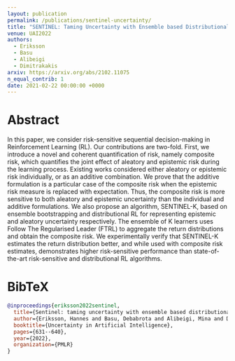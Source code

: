 ```yaml
---
layout: publication
permalink: /publications/sentinel-uncertainty/
title: "SENTINEL: Taming Uncertainty with Ensemble based Distributional Reinforcement Learning"
venue: UAI2022
authors:
  - Eriksson
  - Basu
  - Alibeigi
  - Dimitrakakis
arxiv: https://arxiv.org/abs/2102.11075
n_equal_contrib: 1
date: 2021-02-22 00:00:00 +0000
---
```


# Abstract
In this paper, we consider risk-sensitive sequential decision-making in Reinforcement Learning (RL). Our contributions are two-fold. First, we introduce a novel and coherent quantification of risk, namely composite risk, which quantifies the joint effect of aleatory and epistemic risk during the learning process. Existing works considered either aleatory or epistemic risk individually, or as an additive combination. We prove that the additive formulation is a particular case of the composite risk when the epistemic risk measure is replaced with expectation. Thus, the composite risk is more sensitive to both aleatory and epistemic uncertainty than the individual and additive formulations. We also propose an algorithm, SENTINEL-K, based on ensemble bootstrapping and distributional RL for representing epistemic and aleatory uncertainty respectively. The ensemble of K learners uses Follow The Regularised Leader (FTRL) to aggregate the return distributions and obtain the composite risk. We experimentally verify that SENTINEL-K estimates the return distribution better, and while used with composite risk estimates, demonstrates higher risk-sensitive performance than state-of-the-art risk-sensitive and distributional RL algorithms.

# BibTeX
```bibtex
@inproceedings{eriksson2022sentinel,
  title={Sentinel: taming uncertainty with ensemble based distributional reinforcement learning},
  author={Eriksson, Hannes and Basu, Debabrota and Alibeigi, Mina and Dimitrakakis, Christos},
  booktitle={Uncertainty in Artificial Intelligence},
  pages={631--640},
  year={2022},
  organization={PMLR}
}
```
